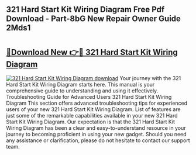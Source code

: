 ## 321 Hard Start Kit Wiring Diagram Free Pdf Download - Part-8bG New Repair Owner Guide 2Mds1

# <h2><a href="http://dfj98ho.blite.top/?on=321+Hard+Start+Kit+Wiring+Diagram">🔗Download New 👉🔴 321 Hard Start Kit Wiring Diagram</a></h2>

[![321 Hard Start Kit Wiring Diagram download](https://i.imgur.com/lujVjoI.png)](http://dfj98ho.blite.top/?on=321+Hard+Start+Kit+Wiring+Diagram)
Your journey with the 321 Hard Start Kit Wiring Diagram starts here. This manual is your comprehensive guide to understanding and using it effectively. Troubleshooting Guide for Advanced Users 321 Hard Start Kit Wiring Diagram This section offers advanced troubleshooting tips for experienced users of your new 321 Hard Start Kit Wiring Diagram. List of features are just some of the remarkable capabilities available in your new 321 Hard Start Kit Wiring Diagram. Our expectation is that the 321 Hard Start Kit Wiring Diagram has been a clear and easy-to-understand resource in your journey to becoming proficient in using your new gadget. Should you need any assistance or clarification, please do not hesitate to contact our support team.
